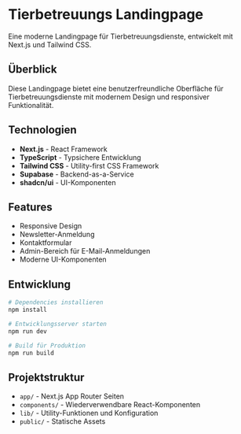 # Tierbetreuungs Landingpage

Eine moderne Landingpage für Tierbetreuungsdienste, entwickelt mit Next.js und Tailwind CSS.

## Überblick

Diese Landingpage bietet eine benutzerfreundliche Oberfläche für Tierbetreuungsdienste mit modernem Design und responsiver Funktionalität.

## Technologien

- **Next.js** - React Framework
- **TypeScript** - Typsichere Entwicklung
- **Tailwind CSS** - Utility-first CSS Framework
- **Supabase** - Backend-as-a-Service
- **shadcn/ui** - UI-Komponenten

## Features

- Responsive Design
- Newsletter-Anmeldung
- Kontaktformular
- Admin-Bereich für E-Mail-Anmeldungen
- Moderne UI-Komponenten

## Entwicklung

```bash
# Dependencies installieren
npm install

# Entwicklungsserver starten
npm run dev

# Build für Produktion
npm run build
```

## Projektstruktur

- `app/` - Next.js App Router Seiten
- `components/` - Wiederverwendbare React-Komponenten
- `lib/` - Utility-Funktionen und Konfiguration
- `public/` - Statische Assets
